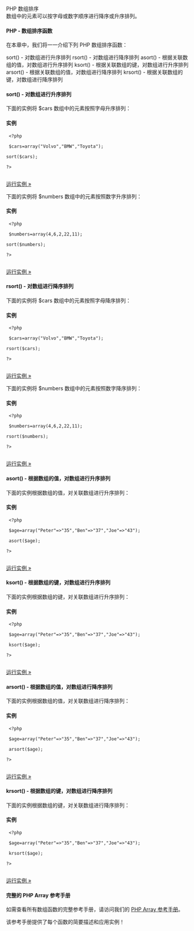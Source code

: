  PHP 数组排序  
数组中的元素可以按字母或数字顺序进行降序或升序排列。

 

#### PHP - 数组排序函数

 在本章中，我们将一一介绍下列 PHP 数组排序函数：

 
sort() - 对数组进行升序排列
 rsort() - 对数组进行降序排列
 asort() - 根据关联数组的值，对数组进行升序排列
 ksort() - 根据关联数组的键，对数组进行升序排列
 arsort() - 根据关联数组的值，对数组进行降序排列
 krsort() - 根据关联数组的键，对数组进行降序排列
 


#### sort() - 对数组进行升序排列

 下面的实例将 $cars 数组中的元素按照字母升序排列：

  
#### 实例

 
```
 <?php

 $cars=array("Volvo","BMW","Toyota");

sort($cars);

?> 


```
 

[运行实例 »](http://www.w3cschool.cc/try/showphp.php?filename=demo_array_sort_alpha) 

 下面的实例将 $numbers 数组中的元素按照数字升序排列：

  
#### 实例

 
```
 <?php

 $numbers=array(4,6,2,22,11);

sort($numbers);

?> 


```
 

[运行实例 »](http://www.w3cschool.cc/try/showphp.php?filename=demo_array_sort_num) 

 



#### rsort() - 对数组进行降序排列

 下面的实例将 $cars 数组中的元素按照字母降序排列：

  
#### 实例

 
```
 <?php

 $cars=array("Volvo","BMW","Toyota");

rsort($cars);

?> 


```
 

[运行实例 »](http://www.w3cschool.cc/try/showphp.php?filename=demo_array_rsort_alpha) 

 下面的实例将 $numbers 数组中的元素按照数字降序排列：

  
#### 实例

 
```
 <?php

 $numbers=array(4,6,2,22,11);

rsort($numbers);

?> 


```
 

[运行实例 »](http://www.w3cschool.cc/try/showphp.php?filename=demo_array_rsort_num) 

 



#### asort() - 根据数组的值，对数组进行升序排列

 下面的实例根据数组的值，对关联数组进行升序排列：

  
#### 实例

 
```
 <?php

 $age=array("Peter"=>"35","Ben"=>"37","Joe"=>"43");

 asort($age);

?> 


```
 

[运行实例 »](http://www.w3cschool.cc/try/showphp.php?filename=demo_array_asort) 

 



#### ksort() - 根据数组的键，对数组进行升序排列

 下面的实例根据数组的键，对关联数组进行升序排列：

  
#### 实例

 
```
 <?php

 $age=array("Peter"=>"35","Ben"=>"37","Joe"=>"43");

 ksort($age);

?> 


```
 

[运行实例 »](http://www.w3cschool.cc/try/showphp.php?filename=demo_array_ksort) 

 



#### arsort() - 根据数组的值，对数组进行降序排列

 下面的实例根据数组的值，对关联数组进行降序排列：

  
#### 实例

 
```
 <?php

 $age=array("Peter"=>"35","Ben"=>"37","Joe"=>"43");

 arsort($age);

?> 


```
 

[运行实例 »](http://www.w3cschool.cc/try/showphp.php?filename=demo_array_arsort) 

 



#### krsort() - 根据数组的键，对数组进行降序排列

 下面的实例根据数组的键，对关联数组进行降序排列：

  
#### 实例

 
```
 <?php

 $age=array("Peter"=>"35","Ben"=>"37","Joe"=>"43");

 krsort($age);

?> 


```
 

[运行实例 »](http://www.w3cschool.cc/try/showphp.php?filename=demo_array_krsort) 

 



#### 完整的 PHP Array 参考手册

 如需查看所有数组函数的完整参考手册，请访问我们的 [PHP Array 参考手册](http://www.w3cschool.cc/php/php-ref-array.html)。

 该参考手册提供了每个函数的简要描述和应用实例！

 

